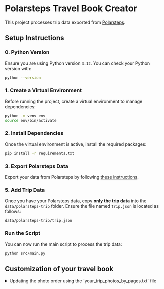 
# Polarsteps Travel Book Creator

This project processes trip data exported from [Polarsteps](https://support.polarsteps.com/article/124-how-can-i-export-a-copy-of-my-data).

## Setup Instructions

### 0. Python Version

Ensure you are using Python version `3.12`. You can check your Python version with:

```bash
python --version
```

### 1. Create a Virtual Environment

Before running the project, create a virtual environment to manage dependencies:

```bash
python -m venv env
source env/bin/activate
```

### 2. Install Dependencies

Once the virtual environment is active, install the required packages:

```bash
pip install -r requirements.txt
```

### 3. Export Polarsteps Data

Export your data from Polarsteps by following [these instructions](https://support.polarsteps.com/article/124-how-can-i-export-a-copy-of-my-data).

### 5. Add Trip Data

Once you have your Polarsteps data, copy **only the trip data** into the `data/polarsteps-trip` folder. Ensure the file named `trip.json` is located as follows:

```
data/polarsteps-trip/trip.json
```

### Run the Script

You can now run the main script to process the trip data:

```bash
python src/main.py
```

## Customization of your travel book

<details>
  <summary>Updating the photo order using the `your_trip_photos_by_pages.txt` file</summary>
  
  The `_photos_by_pages.txt` file is a critical component of managing and updating the layout of photos in your trip. It allows you to control how the photos are grouped by pages for each step of the trip.

  ## Overview of the `_photos_by_pages.txt` File Structure

  The `_photos_by_pages.txt` file consists of a sequence of steps followed by the layout of photos for each step. The format is as follows:

  1. **Step Name**: The name of the step appears on its own line.
  2. **Photo Indexes**: Each subsequent line lists the indices of photos that should be displayed together on a page. The photos for each page are separated by spaces (each index corresponds to a photo in the step).
  3. **Empty Line**: An empty line separates the different steps in the trip.

  ### Example of `_photos_by_pages.txt`

  Here is an example of how the file might look:

  ```
  Step 1: Day at the Beach
  1 2
  4 5

  Step 2: Hiking in the Mountains
  1 2
  3
  4 5
  ```

  - **"Step 1: Day at the Beach"**:
    - The first page contains photos with indices 1, and 2.
    - The second page contains photos with indices 4 and 5.
  - **"Step 2: Hiking in the Mountains"**:
    - The first page contains photos 1 and 2.
    - The second page contains photo 3.
    - The third page contains photos 4, and 5.

  ## How to Update the Photo Layout

  If you want to change the layout of the photos in your trip, you can update the `_photos_by_pages.txt` file directly. Here's how:

  ### 1. Open the File
    - Navigate to the directory where the file is saved (`data/`)
    - Open the `_photos_by_pages.txt` file in a text editor.

  ### 2. Locate the Step
    - Find the step that you want to update by looking for the corresponding step name in the file.

  ### 3. Update the Photo Indices
    - Modify the lines following the step name to adjust the photo layout.
    - Each line represents a page of photos. List the photo indices (starting from 1) that you want on each page, separated by spaces.
    - Make sure to maintain the empty line between steps.

  #### Example Update:

  Suppose you want to change the layout for "Step 1: Day at the Beach" such that:
  - The first page should now have photos 1, and 4.
  - The second page should have photos 2 and 3.

  You would edit the file as follows:

  ```
  Step 1: Day at the Beach
  1 4
  2 3
  ```

  ### 4. Validating Your Changes

  After making changes, ensure that:
  - **No Missing Photos**: Every photo index within a step should be accounted for. Make sure you don’t miss any photos when rearranging the layout.
  - **Correct Indices**: Use the correct photo indices. Photo indices start from 1 (not 0), and they correspond to the order of photos in each step.
  - **Consistent Formatting**: Ensure there are no extra spaces or lines between the photo indices. Each step should be separated by an empty line.

  ### 5. Applying Changes to the Trip

  Once you’ve updated and saved the `_photos_by_pages.txt` file:
  1. Load the trip data in your application.
  2. The photo manager will read the updated `_photos_by_pages.txt` file and apply the new layout to the trip.
  3. If any issues arise (e.g., a photo is missing), the system may revert to the default layout for that step, and you will be notified via console output.

  ### Handling Errors

  - **Missing or Incorrect Photo Indices**: If you provide an index that doesn’t exist for a given step, or if any photos are missing from the layout, the system will use the default layout for the step and notify you with a message.
  - **Invalid File Format**: Ensure the file format follows the described structure. Any deviation may result in errors or unintended behavior.

  ## Conclusion

  Using the `_photos_by_pages.txt` file allows you to have complete control over how your trip photos are displayed. By organizing photo indices into pages, you can customize the photo layout per step, ensuring that your trip is displayed just the way you want it.
</details>

